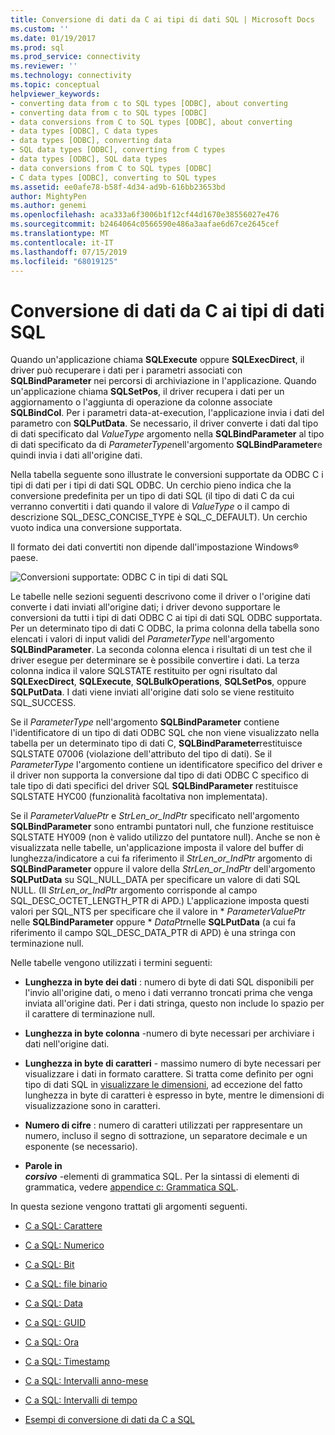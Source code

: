 ```yaml
---
title: Conversione di dati da C ai tipi di dati SQL | Microsoft Docs
ms.custom: ''
ms.date: 01/19/2017
ms.prod: sql
ms.prod_service: connectivity
ms.reviewer: ''
ms.technology: connectivity
ms.topic: conceptual
helpviewer_keywords:
- converting data from c to SQL types [ODBC], about converting
- converting data from c to SQL types [ODBC]
- data conversions from C to SQL types [ODBC], about converting
- data types [ODBC], C data types
- data types [ODBC], converting data
- SQL data types [ODBC], converting from C types
- data types [ODBC], SQL data types
- data conversions from C to SQL types [ODBC]
- C data types [ODBC], converting to SQL types
ms.assetid: ee0afe78-b58f-4d34-ad9b-616bb23653bd
author: MightyPen
ms.author: genemi
ms.openlocfilehash: aca333a6f3006b1f12cf44d1670e38556027e476
ms.sourcegitcommit: b2464064c0566590e486a3aafae6d67ce2645cef
ms.translationtype: MT
ms.contentlocale: it-IT
ms.lasthandoff: 07/15/2019
ms.locfileid: "68019125"
---
```

# <a name="converting-data-from-c-to-sql-data-types"></a>Conversione di dati da C ai tipi di dati SQL
Quando un'applicazione chiama **SQLExecute** oppure **SQLExecDirect**, il driver può recuperare i dati per i parametri associati con **SQLBindParameter** nei percorsi di archiviazione in l'applicazione. Quando un'applicazione chiama **SQLSetPos**, il driver recupera i dati per un aggiornamento o l'aggiunta di operazione da colonne associate **SQLBindCol**. Per i parametri data-at-execution, l'applicazione invia i dati del parametro con **SQLPutData**. Se necessario, il driver converte i dati dal tipo di dati specificato dal *ValueType* argomento nella **SQLBindParameter** al tipo di dati specificato da di *ParameterType*nell'argomento **SQLBindParameter**e quindi invia i dati all'origine dati.  
  
 Nella tabella seguente sono illustrate le conversioni supportate da ODBC C i tipi di dati per i tipi di dati SQL ODBC. Un cerchio pieno indica che la conversione predefinita per un tipo di dati SQL (il tipo di dati C da cui verranno convertiti i dati quando il valore di *ValueType* o il campo di descrizione SQL_DESC_CONCISE_TYPE è SQL_C_DEFAULT). Un cerchio vuoto indica una conversione supportata.  
  
 Il formato dei dati convertiti non dipende dall'impostazione Windows® paese.  
  
 ![Conversioni supportate: ODBC C in tipi di dati SQL](../../../odbc/reference/appendixes/media/apd1b.gif "apd1b")  
  
 Le tabelle nelle sezioni seguenti descrivono come il driver o l'origine dati converte i dati inviati all'origine dati; i driver devono supportare le conversioni da tutti i tipi di dati ODBC C ai tipi di dati SQL ODBC supportata. Per un determinato tipo di dati C ODBC, la prima colonna della tabella sono elencati i valori di input validi del *ParameterType* nell'argomento **SQLBindParameter**. La seconda colonna elenca i risultati di un test che il driver esegue per determinare se è possibile convertire i dati. La terza colonna indica il valore SQLSTATE restituito per ogni risultato dal **SQLExecDirect**, **SQLExecute**, **SQLBulkOperations**, **SQLSetPos**, oppure **SQLPutData**. I dati viene inviati all'origine dati solo se viene restituito SQL_SUCCESS.  
  
 Se il *ParameterType* nell'argomento **SQLBindParameter** contiene l'identificatore di un tipo di dati ODBC SQL che non viene visualizzato nella tabella per un determinato tipo di dati C, **SQLBindParameter**restituisce SQLSTATE 07006 (violazione dell'attributo del tipo di dati). Se il *ParameterType* l'argomento contiene un identificatore specifico del driver e il driver non supporta la conversione dal tipo di dati ODBC C specifico di tale tipo di dati specifici del driver SQL **SQLBindParameter** restituisce SQLSTATE HYC00 (funzionalità facoltativa non implementata).  
  
 Se il *ParameterValuePtr* e *StrLen_or_IndPtr* specificato nell'argomento **SQLBindParameter** sono entrambi puntatori null, che funzione restituisce SQLSTATE HY009 (non è valido utilizzo del puntatore null). Anche se non è visualizzata nelle tabelle, un'applicazione imposta il valore del buffer di lunghezza/indicatore a cui fa riferimento il *StrLen_or_IndPtr* argomento di **SQLBindParameter** oppure il valore della  *StrLen_or_IndPtr* dell'argomento **SQLPutData** su SQL_NULL_DATA per specificare un valore di dati SQL NULL. (Il *StrLen_or_IndPtr* argomento corrisponde al campo SQL_DESC_OCTET_LENGTH_PTR di APD.) L'applicazione imposta questi valori per SQL_NTS per specificare che il valore in \* *ParameterValuePtr* nelle **SQLBindParameter** oppure \* *DataPtr*nelle **SQLPutData** (a cui fa riferimento il campo SQL_DESC_DATA_PTR di APD) è una stringa con terminazione null.  
  
 Nelle tabelle vengono utilizzati i termini seguenti:  
  
-   **Lunghezza in byte dei dati** : numero di byte di dati SQL disponibili per l'invio all'origine dati, o meno i dati verranno troncati prima che venga inviata all'origine dati. Per i dati stringa, questo non include lo spazio per il carattere di terminazione null.  
  
-   **Lunghezza in byte colonna** -numero di byte necessari per archiviare i dati nell'origine dati.  
  
-   **Lunghezza in byte di caratteri** - massimo numero di byte necessari per visualizzare i dati in formato carattere. Si tratta come definito per ogni tipo di dati SQL in [visualizzare le dimensioni](../../../odbc/reference/appendixes/display-size.md), ad eccezione del fatto lunghezza in byte di caratteri è espresso in byte, mentre le dimensioni di visualizzazione sono in caratteri.  
  
-   **Numero di cifre** : numero di caratteri utilizzati per rappresentare un numero, incluso il segno di sottrazione, un separatore decimale e un esponente (se necessario).  
  
-   **Parole in**   
     ***corsivo*** -elementi di grammatica SQL. Per la sintassi di elementi di grammatica, vedere [appendice c: Grammatica SQL](../../../odbc/reference/appendixes/appendix-c-sql-grammar.md).  
  
 In questa sezione vengono trattati gli argomenti seguenti.  
  
-   [C a SQL: Carattere](../../../odbc/reference/appendixes/c-to-sql-character.md)  
  
-   [C a SQL: Numerico](../../../odbc/reference/appendixes/c-to-sql-numeric.md)  
  
-   [C a SQL: Bit](../../../odbc/reference/appendixes/c-to-sql-bit.md)  
  
-   [C a SQL: file binario](../../../odbc/reference/appendixes/c-to-sql-binary.md)  
  
-   [C a SQL: Data](../../../odbc/reference/appendixes/c-to-sql-date.md)  
  
-   [C a SQL: GUID](../../../odbc/reference/appendixes/c-to-sql-guid.md)  
  
-   [C a SQL: Ora](../../../odbc/reference/appendixes/c-to-sql-time.md)  
  
-   [C a SQL: Timestamp](../../../odbc/reference/appendixes/c-to-sql-timestamp.md)  
  
-   [C a SQL: Intervalli anno-mese](../../../odbc/reference/appendixes/c-to-sql-year-month-intervals.md)  
  
-   [C a SQL: Intervalli di tempo](../../../odbc/reference/appendixes/c-to-sql-day-time-intervals.md)  
  
-   [Esempi di conversione di dati da C a SQL](../../../odbc/reference/appendixes/c-to-sql-data-conversion-examples.md)
